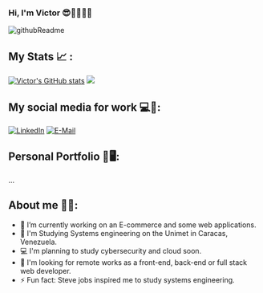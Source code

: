 ### Hi, I'm Victor 😎🧑🏻‍💻👋
![githubReadme](https://github.com/VictorDevCode21/VictorDevCode21/assets/125080641/1303f528-98e8-456a-9c8b-3ec87a6b7bc2)

## My Stats 📈 :

[![Victor's GitHub stats](https://github-readme-stats.vercel.app/api?username=victordevcode21)](https://github.com/victordevcode21/github-readme-stats) <a href="https://github.com/victordevcode21/github-readme-stats" >
  <img  src="https://github-readme-stats.vercel.app/api/top-langs/?username=victordevcode21&layout=compact&theme=jolly&hide_border=true"/>
</a>

## My social media for work 💻📲:
[![LinkedIn](https://img.shields.io/badge/LinkedIn-0077B5?style=for-the-badge&logo=linkedin&logoColor=white)](www.linkedin.com/in/victor-rios-b17888273)
[![E-Mail](https://img.shields.io/badge/Email-006aff?style=for-the-badge&logo=maildotru&logoColor=white&color=red)](mailto:victorrivaswebdev@gmail.com)

## Personal Portfolio 📁🖥️:
...

## About me 👦🏻:
- 🔭 I’m currently working on an E-commerce and some web applications.
- 📖 I'm Studying Systems engineering on the Unimet in Caracas, Venezuela.
- 💻 I'm planning to study cybersecurity and cloud soon.
- 💼 I'm looking for remote works as a front-end, back-end or full stack web developer.
- ⚡ Fun fact: Steve jobs inspired me to study systems engineering.


<!--
**VictorDevCode21/VictorDevCode21** is a ✨ _special_ ✨ repository because its `README.md` (this file) appears on your GitHub profile.

Here are some ideas to get you started:

- 🔭 I’m currently working on ...
- 🌱 I’m currently learning ...
- 👯 I’m looking to collaborate on ...
- 🤔 I’m looking for help with ...
- 💬 Ask me about ...
- 📫 How to reach me: ...
- 😄 Pronouns: ...
- ⚡ Fun fact: ...
-->
